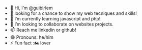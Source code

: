 - 👋 Hi, I’m @guibirlem
- 👀 looking for a chance to show my web tecniques and skills!
- 🌱 I’m currently learning javascript and php!
- 💞️ I’m looking to collaborate on websites projects.
- 📫 Reach me linkedin or github!
- 😄 Pronouns: he/him
- ⚡ Fun fact :🏍️ lover

<!---
guibirlem/guibirlem is a ✨ special ✨ repository because its `README.md` (this file) appears on your GitHub profile.
You can click the Preview link to take a look at your changes.
--->
